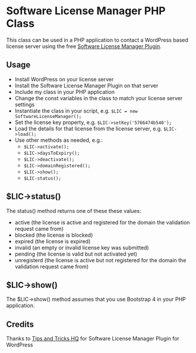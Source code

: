 # Software License Manager PHP Class #
This class can be used in a PHP application to contact a WordPress based license server using the free [Software License Manager Plugin](https://wordpress.org/plugins/software-license-manager/).
## Usage ##
- Install WordPress on your license server
- Install the Software License Manager Plugin on that server
- Include my class in your PHP application
- Change the const variables in the class to match your license server settings
- Instantiate the class in your script, e.g. `$LIC = new SoftwareLicenseManager();`
- Set the license key property, e.g. `$LIC->setKey('5766474b540');`
- Load the details for that license from the license server, e.g. `$LIC->load();`
- Use other methods as needed, e.g.:
  - `$LIC->activate();`
  - `$LIC->daysToExpiry();`
  - `$LIC->deactivate();`
  - `$LIC->domainRegistered();`
  - `$LIC->show();`
  - `$LIC-status();`
## $LIC->status() ##
The status() method returns one of these these values:
- active (the license is active and registered for the domain the validation request came from)
- blocked (the license is blocked)
- expired (the license is expired)
- invalid (an empty or invalid license key was submitted)
- pending (the license is valid but not activated yet)
- unregisterd (the license is active but not registered for the domain the validation request came from)
## $LIC->show() ##
The $LIC->show() method assumes that you use Bootstrap 4 in your PHP application.
## Credits ##
Thanks to [Tips and Tricks HQ](https://www.tipsandtricks-hq.com/software-license-manager-plugin-for-wordpress) for Software License Manager Plugin for WordPress

